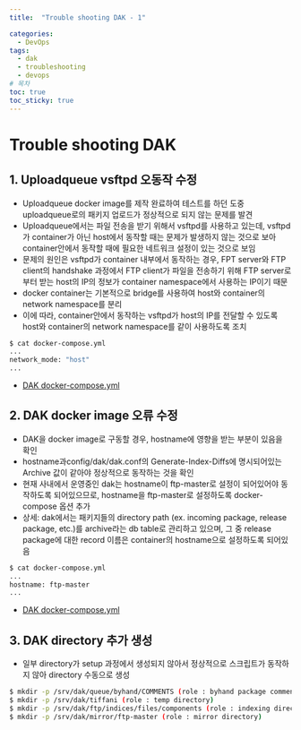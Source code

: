 ```yaml
---
title:  "Trouble shooting DAK - 1"

categories:
  - DevOps
tags:
  - dak
  - troubleshooting
  - devops
# 목차
toc: true
toc_sticky: true
---
```


# Trouble shooting DAK

## 1. Uploadqueue vsftpd 오동작 수정

* Uploadqueue docker image를 제작 완료하여 테스트를 하던 도중 uploadqueue로의 패키지 업로드가 정상적으로 되지 않는 문제를 발견
* Uploadqueue에서는 파일 전송을 받기 위해서 vsftpd를 사용하고 있는데, vsftpd가 container가 아닌 host에서 동작할 때는 문제가 발생하지 않는 것으로 보아 container안에서 동작할 때에 필요한 네트워크 설정이 있는 것으로 보임
* 문제의 원인은 vsftpd가 container 내부에서 동작하는 경우, FPT server와 FTP client의 handshake 과정에서 FTP client가 파일을 전송하기 위해 FTP server로부터 받는 host의 IP의 정보가 container namespace에서 사용하는 IP이기 때문
* docker container는 기본적으로 bridge를 사용하여 host와 container의 network namespace를 분리
* 이에 따라, container안에서 동작하는 vsftpd가 host의 IP를 전달할 수 있도록 host와 container의 network namespace를 같이 사용하도록 조치

```bash
$ cat docker-compose.yml
...
network_mode: "host"
...
```

* [DAK docker-compose.yml](https://github.com/smilejj91/dak-setting/blob/master/docker-compose.yml)


## 2. DAK docker image 오류 수정

* DAK을 docker image로 구동할 경우, hostname에 영향을 받는 부분이 있음을 확인
* hostname과config/dak/dak.conf의 Generate-Index-Diffs에 명시되어있는 Archive 값이 같아야 정상적으로 동작하는 것을 확인
* 현재 사내에서 운영중인 dak는 hostname이 ftp-master로 설정이 되어있어야 동작하도록 되어있으므로, hostname을 ftp-master로 설정하도록 docker-compose 옵션 추가
* 상세: dak에서는 패키지들의 directory path (ex. incoming package, release package, etc.)를 archive라는 db table로 관리하고 있으며, 그 중 release package에 대한 record 이름은 container의 hostname으로 설정하도록 되어있음

```bash
$ cat docker-compose.yml
...
hostname: ftp-master
...
```

* [DAK docker-compose.yml](https://github.com/smilejj91/dak-setting/blob/master/docker-compose.yml)

## 3. DAK directory 추가 생성

* 일부 directory가 setup 과정에서 생성되지 않아서 정상적으로 스크립트가 동작하지 않아 directory 수동으로 생성

```bash
$ mkdir -p /srv/dak/queue/byhand/COMMENTS (role : byhand package comment directory)
$ mkdir -p /srv/dak/tiffani (role : temp directory)
$ mkdir -p /srv/dak/ftp/indices/files/components (role : indexing directory)
$ mkdir -p /srv/dak/mirror/ftp-master (role : mirror directory)
```
